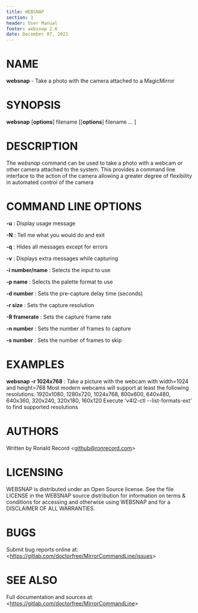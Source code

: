 ```yaml
---
title: WEBSNAP
section: 1
header: User Manual
footer: websnap 2.6
date: December 07, 2021
---
```

# NAME
**websnap** - Take a photo with the camera attached to a MagicMirror

# SYNOPSIS
**websnap** [**options**] filename [[**options**] filename ... ]

# DESCRIPTION
The *websnap* command can be used to take a photo with a webcam or other camera
attached to the system. This provides a command line interface to the action of the
camera allowing a greater degree of flexibility in automated control of the camera

# COMMAND LINE OPTIONS
**-u**
: Display usage message

**-N**
: Tell me what you would do and exit

**-q**
: Hides all messages except for errors

**-v**
: Displays extra messages while capturing

**-i number/name**
: Selects the input to use

**-p name**
: Selects the palette format to use

**-d number**
: Sets the pre-capture delay time (seconds)

**-r size**
: Sets the capture resolution

**-R framerate**
: Sets the capture frame rate

**-n number**
: Sets the number of frames to capture

**-s number**
: Sets the number of frames to skip

# EXAMPLES
**websnap -r 1024x768**
: Take a picture with the webcam with width=1024 and height=768
Most modern webcams will support at least the following resolutions:
	1920x1080, 1280x720, 1024x768, 800x600,
	640x480, 640x360, 320x240, 320x180, 160x120
Execute 'v4l2-ctl --list-formats-ext' to find supported resolutions

# AUTHORS
Written by Ronald Record &lt;github@ronrecord.com&gt;

# LICENSING
WEBSNAP is distributed under an Open Source license.
See the file LICENSE in the WEBSNAP source distribution
for information on terms &amp; conditions for accessing and
otherwise using WEBSNAP and for a DISCLAIMER OF ALL WARRANTIES.

# BUGS
Submit bug reports online at: &lt;https://gitlab.com/doctorfree/MirrorCommandLine/issues&gt;

# SEE ALSO
Full documentation and sources at: &lt;https://gitlab.com/doctorfree/MirrorCommandLine&gt;

